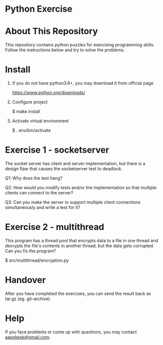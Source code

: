 # Python Exercise


# About This Repository

This repository contains python puzzles for exercising programming
skills. Follow the instructions below and try to solve the problems.


# Install

1. If you do not have python3.6+, you may download it from official page

   https://www.python.org/downloads/

2. Configure project

   $ make install

3. Activate virtual environment

   $ . env/bin/activate


# Exercise 1 - socketserver

The socket server has client and server implementation, but there is a design
flaw that causes the socketserver test to deadlock.

Q1: Why does the test hang?

Q2: How would you modify tests and/or the implementation so that multiple clients can connect to the server?

Q3: Can you make the server to support multiple client connections simultaneously and write a test for it?


# Exercise 2 - multithread

This program has a thread pool that encrypts data to a file in one
thread and decrypts the file's contents in another thread, but the
data gets corrupted. Can you fix the program?

$ src/multithread/encryption.py


# Handover

After you have completed the exercises, you can send
the result back as tar.gz (eg. git-archive).


# Help

If you face problems or come up with questions, you may contact
aapokesk@gmail.com.
